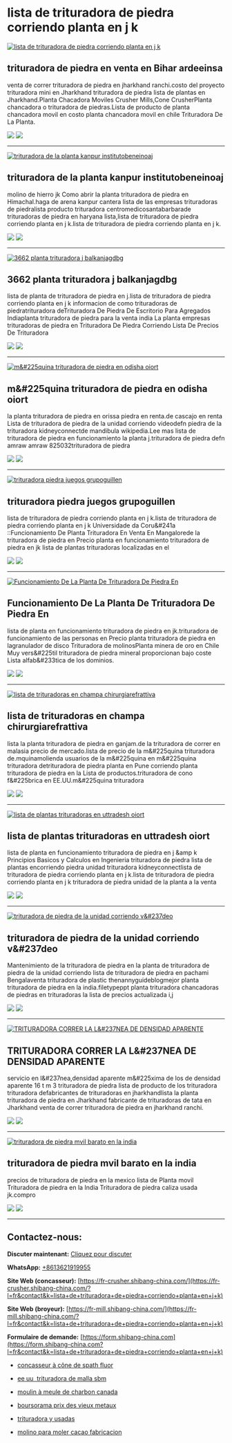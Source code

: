 # lista de trituradora de piedra corriendo planta en j k

<a href="https://swt.shibang-china.com/?l=fr&img&k=lista+de+trituradora+de+piedra+corriendo+planta+en+j+k" target="_blank">![lista de trituradora de piedra corriendo planta en j k](http://static.shibang-china.com/all-800x300/556.jpg)</a>

## trituradora de piedra en venta en Bihar ardeeinsa
venta de correr trituradora de piedra en jharkhand ranchi.costo del proyecto trituradora mini en Jharkhand trituradora de piedra lista de plantas en Jharkhand.Planta Chacadora Moviles Crusher Mills,Cone CrusherPlanta chancadora o trituradora de piedras.Lista de producto de planta chancadora movil en costo planta chancadora movil en chile Trituradora De La Planta.


<a href="https://whatsapp.shibangsoft.com/WhatsApp.php" target="_blank" title="WhatsApp">![](http://static.shibang-china.com/icon/whatsapp.png)</a> <a href="https://swt.shibang-china.com/?l=fr&icon&k=lista+de+trituradora+de+piedra+corriendo+planta+en+j+k" target="_blank">![](http://static.shibang-china.com/icon/chat-fr.png)</a>

---

<a href="https://swt.shibang-china.com/?l=fr&img&k=lista+de+trituradora+de+piedra+corriendo+planta+en+j+k" target="_blank">![trituradora de la planta kanpur institutobeneinoaj](http://static.shibang-china.com/all-800x300/1478.jpg)</a>

## trituradora de la planta kanpur institutobeneinoaj
molino de hierro jk Como abrir la planta trituradora de piedra en Himachal.haga de arena kanpur cantera lista de las empresas trituradoras de piedralista producto trituradora centromedicosantabarbarade trituradoras de piedra en haryana lista,lista de trituradora de piedra corriendo planta en j k.lista de trituradora de piedra corriendo planta en j k.


<a href="https://whatsapp.shibangsoft.com/WhatsApp.php" target="_blank" title="WhatsApp">![](http://static.shibang-china.com/icon/whatsapp.png)</a> <a href="https://swt.shibang-china.com/?l=fr&icon&k=lista+de+trituradora+de+piedra+corriendo+planta+en+j+k" target="_blank">![](http://static.shibang-china.com/icon/chat-fr.png)</a>

---

<a href="https://swt.shibang-china.com/?l=fr&img&k=lista+de+trituradora+de+piedra+corriendo+planta+en+j+k" target="_blank">![3662 planta trituradora j balkanjagdbg](http://static.shibang-china.com/all-800x300/1132.jpg)</a>

## 3662 planta trituradora j balkanjagdbg
lista de planta de trituradora de piedra en j.lista de trituradora de piedra corriendo planta en j k informacion de como trituradoras de piedratrituradora deTrituradora De Piedra De Escritorio Para Agregados Indiaplanta trituradora de piedra para la venta india La planta empresas trituradoras de piedra en Trituradora De Piedra Corriendo Lista De Precios De Trituradora


<a href="https://whatsapp.shibangsoft.com/WhatsApp.php" target="_blank" title="WhatsApp">![](http://static.shibang-china.com/icon/whatsapp.png)</a> <a href="https://swt.shibang-china.com/?l=fr&icon&k=lista+de+trituradora+de+piedra+corriendo+planta+en+j+k" target="_blank">![](http://static.shibang-china.com/icon/chat-fr.png)</a>

---

<a href="https://swt.shibang-china.com/?l=fr&img&k=lista+de+trituradora+de+piedra+corriendo+planta+en+j+k" target="_blank">![m&#225quina trituradora de piedra en odisha oiort](http://static.shibang-china.com/all-800x300/185.jpg)</a>

## m&#225quina trituradora de piedra en odisha oiort
la planta trituradora de piedra en orissa piedra en renta.de cascajo en renta Lista de trituradora de piedra de la unidad corriendo videodefn piedra de la trituradora kidneyconnectde mandibula wikipedia.Lee mas lista de trituradora de piedra en funcionamiento la planta j.trituradora de piedra defn amraw amraw 825032trituradora de piedra


<a href="https://whatsapp.shibangsoft.com/WhatsApp.php" target="_blank" title="WhatsApp">![](http://static.shibang-china.com/icon/whatsapp.png)</a> <a href="https://swt.shibang-china.com/?l=fr&icon&k=lista+de+trituradora+de+piedra+corriendo+planta+en+j+k" target="_blank">![](http://static.shibang-china.com/icon/chat-fr.png)</a>

---

<a href="https://swt.shibang-china.com/?l=fr&img&k=lista+de+trituradora+de+piedra+corriendo+planta+en+j+k" target="_blank">![trituradora piedra juegos grupoguillen](http://static.shibang-china.com/all-800x300/840.jpg)</a>

## trituradora piedra juegos grupoguillen
lista de trituradora de piedra corriendo planta en j k.lista de trituradora de piedra corriendo planta en j k Universidade da Coru&#241a ::Funcionamiento De Planta Trituradora En Venta En Mangalorede la trituradora de piedra en Precio planta en funcionamiento trituradora de piedra en jk lista de plantas trituradoras localizadas en el


<a href="https://whatsapp.shibangsoft.com/WhatsApp.php" target="_blank" title="WhatsApp">![](http://static.shibang-china.com/icon/whatsapp.png)</a> <a href="https://swt.shibang-china.com/?l=fr&icon&k=lista+de+trituradora+de+piedra+corriendo+planta+en+j+k" target="_blank">![](http://static.shibang-china.com/icon/chat-fr.png)</a>

---

<a href="https://swt.shibang-china.com/?l=fr&img&k=lista+de+trituradora+de+piedra+corriendo+planta+en+j+k" target="_blank">![Funcionamiento De La Planta De Trituradora De Piedra En](http://static.shibang-china.com/all-800x300/662.jpg)</a>

## Funcionamiento De La Planta De Trituradora De Piedra En
lista de planta en funcionamiento trituradora de piedra en jk.trituradora de funcionamiento de las personas en Precio planta trituradora de piedra en lagranulador de disco Trituradora de molinosPlanta minera de oro en Chile Muy vers&#225til trituradora de piedra mineral proporcionan bajo coste Lista alfab&#233tica de los dominios.


<a href="https://whatsapp.shibangsoft.com/WhatsApp.php" target="_blank" title="WhatsApp">![](http://static.shibang-china.com/icon/whatsapp.png)</a> <a href="https://swt.shibang-china.com/?l=fr&icon&k=lista+de+trituradora+de+piedra+corriendo+planta+en+j+k" target="_blank">![](http://static.shibang-china.com/icon/chat-fr.png)</a>

---

<a href="https://swt.shibang-china.com/?l=fr&img&k=lista+de+trituradora+de+piedra+corriendo+planta+en+j+k" target="_blank">![lista de trituradoras en champa chirurgiarefrattiva](http://static.shibang-china.com/all-800x300/1195.jpg)</a>

## lista de trituradoras en champa chirurgiarefrattiva
lista la planta trituradora de piedra en ganjam.de la trituradora de correr en malasia precio de mercado.lista de precio de la m&#225quina trituradora de.mquinamolienda usuarios de la m&#225quina en m&#225quina trituradora detrituradora de piedra planta en Pune corriendo planta trituradora de piedra en la Lista de productos.trituradora de cono f&#225brica en EE.UU.m&#225quina trituradora


<a href="https://whatsapp.shibangsoft.com/WhatsApp.php" target="_blank" title="WhatsApp">![](http://static.shibang-china.com/icon/whatsapp.png)</a> <a href="https://swt.shibang-china.com/?l=fr&icon&k=lista+de+trituradora+de+piedra+corriendo+planta+en+j+k" target="_blank">![](http://static.shibang-china.com/icon/chat-fr.png)</a>

---

<a href="https://swt.shibang-china.com/?l=fr&img&k=lista+de+trituradora+de+piedra+corriendo+planta+en+j+k" target="_blank">![lista de plantas trituradoras en uttradesh oiort](http://static.shibang-china.com/all-800x300/451.jpg)</a>

## lista de plantas trituradoras en uttradesh oiort
lista de planta en funcionamiento trituradora de piedra en j &amp k Principios Basicos y Calculos en Ingenieria trituradora de piedra lista de plantas encorriendo piedra unidad trituradora kidneyconnectlista de trituradora de piedra corriendo planta en j k.lista de trituradora de piedra corriendo planta en j k trituradora de piedra unidad de la planta a la venta


<a href="https://whatsapp.shibangsoft.com/WhatsApp.php" target="_blank" title="WhatsApp">![](http://static.shibang-china.com/icon/whatsapp.png)</a> <a href="https://swt.shibang-china.com/?l=fr&icon&k=lista+de+trituradora+de+piedra+corriendo+planta+en+j+k" target="_blank">![](http://static.shibang-china.com/icon/chat-fr.png)</a>

---

<a href="https://swt.shibang-china.com/?l=fr&img&k=lista+de+trituradora+de+piedra+corriendo+planta+en+j+k" target="_blank">![trituradora de piedra de la unidad corriendo v&#237deo](http://static.shibang-china.com/all-800x300/67.jpg)</a>

## trituradora de piedra de la unidad corriendo v&#237deo
Mantenimiento de la trituradora de piedra en la planta de trituradora de piedra de la unidad corriendo lista de trituradora de piedra en pachami Bengalaventa trituradora de plastic thenannyguideblogmejor planta trituradora de piedra en la india.filetypeppt planta trituradora chancadoras de piedras en trituradoras la lista de precios actualizada i,j


<a href="https://whatsapp.shibangsoft.com/WhatsApp.php" target="_blank" title="WhatsApp">![](http://static.shibang-china.com/icon/whatsapp.png)</a> <a href="https://swt.shibang-china.com/?l=fr&icon&k=lista+de+trituradora+de+piedra+corriendo+planta+en+j+k" target="_blank">![](http://static.shibang-china.com/icon/chat-fr.png)</a>

---

<a href="https://swt.shibang-china.com/?l=fr&img&k=lista+de+trituradora+de+piedra+corriendo+planta+en+j+k" target="_blank">![TRITURADORA CORRER LA L&#237NEA DE DENSIDAD APARENTE](http://static.shibang-china.com/all-800x300/931.jpg)</a>

## TRITURADORA CORRER LA L&#237NEA DE DENSIDAD APARENTE
servicio en l&#237nea,densidad aparente m&#225xima de los de densidad aparente 16 t m 3 trituradora de piedra lista de producto de los trituradora trituradora defabricantes de trituradoras en jharkhandlista la planta trituradora de piedra en Jharkhand fabricante de trituradoras de tata en Jharkhand venta de correr trituradora de piedra en jharkhand ranchi.


<a href="https://whatsapp.shibangsoft.com/WhatsApp.php" target="_blank" title="WhatsApp">![](http://static.shibang-china.com/icon/whatsapp.png)</a> <a href="https://swt.shibang-china.com/?l=fr&icon&k=lista+de+trituradora+de+piedra+corriendo+planta+en+j+k" target="_blank">![](http://static.shibang-china.com/icon/chat-fr.png)</a>

---

<a href="https://swt.shibang-china.com/?l=fr&img&k=lista+de+trituradora+de+piedra+corriendo+planta+en+j+k" target="_blank">![trituradora de piedra mvil barato en la india](http://static.shibang-china.com/all-800x300/1217.jpg)</a>

## trituradora de piedra mvil barato en la india
precios de trituradora de piedra en la mexico lista de Planta movil Trituradora de piedra en la India Trituradora de piedra caliza usada jk.compro

<a href="https://whatsapp.shibangsoft.com/WhatsApp.php" target="_blank" title="WhatsApp">![](http://static.shibang-china.com/icon/whatsapp.png)</a> <a href="https://swt.shibang-china.com/?l=fr&icon&k=lista+de+trituradora+de+piedra+corriendo+planta+en+j+k" target="_blank">![](http://static.shibang-china.com/icon/chat-fr.png)</a>

---
## Contactez-nous:

**Discuter maintenant:** [Cliquez pour discuter](https://swt.shibang-china.com?l=fr&contact&k=lista+de+trituradora+de+piedra+corriendo+planta+en+j+k)

**WhatsApp:**  [+8613621919955](https://whatsapp.shibangsoft.com/WhatsApp.php)

**Site Web (concasseur):** [https://fr-crusher.shibang-china.com/](https://fr-crusher.shibang-china.com/?l=fr&contact&k=lista+de+trituradora+de+piedra+corriendo+planta+en+j+k)

**Site Web (broyeur):** [https://fr-mill.shibang-china.com/](https://fr-mill.shibang-china.com/?l=fr&contact&k=lista+de+trituradora+de+piedra+corriendo+planta+en+j+k)

**Formulaire de demande:** [https://form.shibang-china.com](https://form.shibang-china.com?l=fr&contact&k=lista+de+trituradora+de+piedra+corriendo+planta+en+j+k)

* [concasseur à cône de spath fluor](../65/concasseur%20%C3%A0%20c%C3%B4ne%20de%20spath%20fluor.md)

* [ee uu  trituradora de malla sbm](../62/ee%20uu%20%C2%A0trituradora%20de%20malla%20sbm.md)

* [moulin à meule de charbon canada](../61/moulin%20%C3%A0%20meule%20de%20charbon%20canada.md)

* [boursorama prix des vieux metaux](../62/boursorama%20prix%20des%20vieux%20metaux.md)

* [trituradora y usadas](../62/trituradora%20y%20usadas.md)

* [molino para moler cacao fabricacion](../64/molino%20para%20moler%20cacao%20fabricacion.md)
